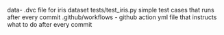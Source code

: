 data- .dvc file for iris dataset
tests/test_iris.py simple test cases that runs after every commit
.github/workflows - github action yml file that instructs what to do after every commit
